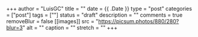 +++
author = "LuisGC"
title = ""
date = {{ .Date }}
type = "post"
categories = ["post"]
tags = [""]
status = "draft"
description = ""
comments = true
removeBlur = false
[[images]]
  src = "https://picsum.photos/880/280?blur=3"
  alt = ""
  caption = ""
  stretch = ""
+++
